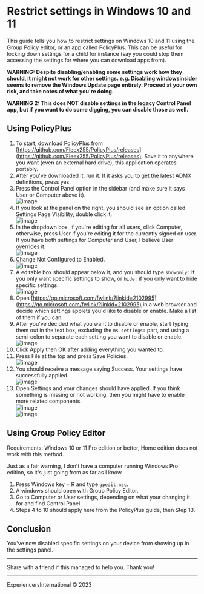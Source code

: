 # Restrict settings in Windows 10 and 11

This guide tells you how to restrict settings on Windows 10 and 11 using the Group Policy editor, or an app called PolicyPlus. This can be useful for locking down settings for a child for instance (say you could stop them accessing the settings for where you can download apps from).

**WARNING: Despite disabling/enabling some settings work how they should, it might not work for other settings. e.g. Disabling windowsinsider seems to remove the Windows Update page entirely. Proceed at your own risk, and take notes of what you're doing.**

**WARNING 2: This does NOT disable settings in the legacy Control Panel app, but if you want to do some digging, you can disable those as well.**

## Using PolicyPlus

1. To start, download PolicyPlus from [https://github.com/Fleex255/PolicyPlus/releases](https://github.com/Fleex255/PolicyPlus/releases). Save it to anywhere you want (even an external hard drive), this application operates portably.
2. After you've downloaded it, run it. If it asks you to get the latest ADMX definitions, press yes.
3. Press the Control Panel option in the sidebar (and make sure it says User or Computer above it). <br> ![image](https://user-images.githubusercontent.com/56035537/214152962-5a54ab2e-15c1-49b8-a5d7-ec4080d223d7.png)
4. If you look at the panel on the right, you should see an option called Settings Page Visibility, double click it. <br> ![image](https://user-images.githubusercontent.com/56035537/214153130-77624202-7f8c-4c06-9eaa-19832084197e.png)
5. In the dropdown box, if you're editing for all users, click Computer, otherwise, press User if you're editing it for the currently signed on user. If you have both settings for Computer and User, I believe User overrides it. <br> ![image](https://user-images.githubusercontent.com/56035537/214153368-3f3ee6b0-9153-4080-a652-b561558412f8.png)
6. Change Not Configured to Enabled. <br> ![image](https://user-images.githubusercontent.com/56035537/214153528-80692771-036a-4981-a7c4-b0876929771c.png)
7. A editable box should appear below it, and you should type `showonly:` if you only want specific settings to show, or `hide:` if you only want to hide specific settings. <br> ![image](https://user-images.githubusercontent.com/56035537/214156152-ed94f6c0-932e-41cb-912c-181cb67cb2b6.png)
8. Open [https://go.microsoft.com/fwlink/?linkid=2102995](https://go.microsoft.com/fwlink/?linkid=2102995) in a web browser and decide which settings applets you'd like to disable or enable. Make a list of them if you can.
9. After you've decided what you want to disable or enable, start typing them out in the text box, excluding the `ms-settings:` part, and using a semi-colon to separate each setting you want to disable or enable. <br> ![image](https://user-images.githubusercontent.com/56035537/214155992-42b70b00-5f31-4f98-85d6-7d88fe2c25ee.png)
10. Click Apply then OK after adding everything you wanted to.
11. Press File at the top and press Save Policies. <br> ![image](https://user-images.githubusercontent.com/56035537/214155263-852f6e9d-fbbd-4ca3-959c-74aafc28c6ac.png)
12. You should receive a message saying Success. Your settings have successfully applied. <br> ![image](https://user-images.githubusercontent.com/56035537/214155382-12e1d168-5fef-416a-8d0e-5f4fd63840c5.png)
13. Open Settings and your changes should have applied. If you think something is missing or not working, then you might have to enable more related components. <br> ![image](https://user-images.githubusercontent.com/56035537/214156384-923e999e-1d99-4e16-8d0b-18176f1add21.png) <br> ![image](https://user-images.githubusercontent.com/56035537/214156460-ee2a211d-690e-45cc-8cf4-28b61d2656f2.png)

## Using Group Policy Editor

Requirements: Windows 10 or 11 Pro edition or better, Home edition does not work with this method.

Just as a fair warning, I don't have a computer running Windows Pro edition, so it's just going from as far as I know.

1. Press Windows key + R and type `gpedit.msc`.
2. A windows should open with Group Policy Editor.
3. Go to Computer or User settings, depending on what your changing it for and find Control Panel.
4. Steps 4 to 10 should apply here from the PolicyPlus guide, then Step 13.

## Conclusion

You've now disabled specific settings on your device from showing up in the settings panel.

---

Share with a friend if this managed to help you. Thank you!

---

ExperiencersInternational © 2023
